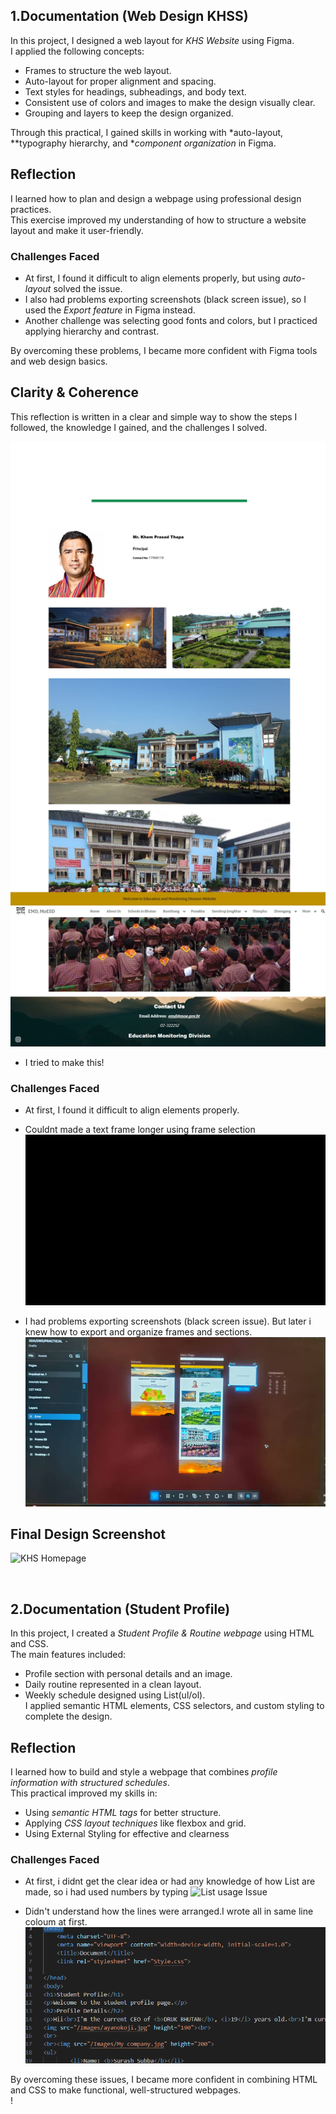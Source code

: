 ## 1.Documentation  (Web Design KHSS)
In this project, I designed a web layout for *KHS Website* using Figma.  
I applied the following concepts:  
- Frames to structure the web layout.  
- Auto-layout for proper alignment and spacing.  
- Text styles for headings, subheadings, and body text.  
- Consistent use of colors and images to make the design visually clear.  
- Grouping and layers to keep the design organized.  

Through this practical, I gained skills in working with *auto-layout, **typography hierarchy, and **component organization* in Figma.  

## Reflection  
I learned how to plan and design a webpage using professional design practices.  
This exercise improved my understanding of how to structure a website layout and make it user-friendly.  

### Challenges Faced  
- At first, I found it difficult to align elements properly, but using *auto-layout* solved the issue.  
- I also had problems exporting screenshots (black screen issue), so I used the *Export feature* in Figma instead.  
- Another challenge was selecting good fonts and colors, but I practiced applying hierarchy and contrast.  

By overcoming these problems, I became more confident with Figma tools and web design basics.  

## Clarity & Coherence  
This reflection is written in a clear and simple way to show the steps I followed, the knowledge I gained, and the challenges I solved.

![Description](/Images/Khss%20Original.jpeg)
- I tried to make this!

### Challenges Faced  
- At first, I found it difficult to align elements properly.
- Couldnt made a text frame longer using frame selection  
![Alignment issue](/Images/blackscreen.jpeg)  

- I had problems exporting screenshots (black screen issue).
But later i knew how to export and organize frames and sections.
![Export bug](/Images/Organisatio%20of%20frames%20and%20components.jpeg)

## Final Design Screenshot  
![KHS Homepage](/Images/KHSS%20WebClone.png)


<br>



## 2.Documentation (Student Profile) 
In this project, I created a *Student Profile & Routine webpage* using HTML and CSS.  
The main features included:  
- Profile section with personal details and an image.  
- Daily routine represented in a clean layout.  
- Weekly schedule designed using List(ul/ol).  
I applied semantic HTML elements, CSS selectors, and custom styling to complete the design.  

## Reflection  
I learned how to build and style a webpage that combines *profile information with structured schedules*.  
This practical improved my skills in:  
- Using *semantic HTML tags* for better structure.  
- Applying *CSS layout techniques* like flexbox and grid.  
- Using External Styling for effective and clearness 

### Challenges Faced  
- At first, i didnt get the clear idea or had any knowledge of how List are made, so i had used numbers by typing
![List usage Issue](flexbox_problem.png)  

- Didn't understand how the lines were arranged.I wrote all in same line coloum at first.
![Organixation](/Images/Line%20issue.png)  

By overcoming these issues, I became more confident in combining HTML and CSS to make functional, well-structured webpages.  
!
